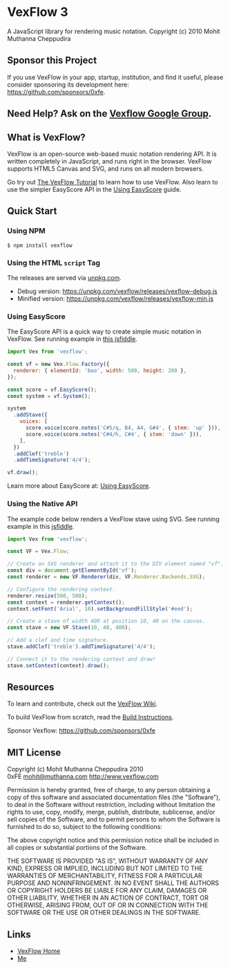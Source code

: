 # VexFlow 3

A JavaScript library for rendering music notation.
Copyright (c) 2010 Mohit Muthanna Cheppudira

## Sponsor this Project

If you use VexFlow in your app, startup, institution, and find it useful, please consider sponsoring its
development here: https://github.com/sponsors/0xfe.

## Need Help? Ask on the [Vexflow Google Group](https://groups.google.com/forum/?fromgroups#!forum/vexflow).

## What is VexFlow?

VexFlow is an open-source web-based music notation rendering API. It is written
completely in JavaScript, and runs right in the browser. VexFlow supports HTML5
Canvas and SVG, and runs on all modern browsers.

Go try out [The VexFlow Tutorial](https://github.com/0xfe/vexflow/wiki/The-VexFlow-Tutorial) to
learn how to use VexFlow. Also learn to use the simpler EasyScore API in the [Using EasyScore](https://github.com/0xfe/vexflow/wiki/Using-EasyScore) guide.

## Quick Start

### Using NPM

    $ npm install vexflow

### Using the HTML `script` Tag

The releases are served via [unpkg.com](http://unpkg.com).

- Debug version: https://unpkg.com/vexflow/releases/vexflow-debug.js
- Minified version: https://unpkg.com/vexflow/releases/vexflow-min.js

### Using EasyScore

The EasyScore API is a quick way to create simple music notation in VexFlow. See running example in [this jsfiddle](https://jsfiddle.net/2pbh9xq0/).

```javascript
import Vex from 'vexflow';

const vf = new Vex.Flow.Factory({
  renderer: { elementId: 'boo', width: 500, height: 200 },
});

const score = vf.EasyScore();
const system = vf.System();

system
  .addStave({
    voices: [
      score.voice(score.notes('C#5/q, B4, A4, G#4', { stem: 'up' })),
      score.voice(score.notes('C#4/h, C#4', { stem: 'down' })),
    ],
  })
  .addClef('treble')
  .addTimeSignature('4/4');

vf.draw();
```

Learn more about EasyScore at: [Using EasyScore](https://github.com/0xfe/vexflow/wiki/Using-EasyScore).

### Using the Native API

The example code below renders a VexFlow stave using SVG. See running example in this [jsfiddle](https://jsfiddle.net/j6dpazx2/).

```javascript
import Vex from 'vexflow';

const VF = Vex.Flow;

// Create an SVG renderer and attach it to the DIV element named "vf".
const div = document.getElementById('vf');
const renderer = new VF.Renderer(div, VF.Renderer.Backends.SVG);

// Configure the rendering context.
renderer.resize(500, 500);
const context = renderer.getContext();
context.setFont('Arial', 10).setBackgroundFillStyle('#eed');

// Create a stave of width 400 at position 10, 40 on the canvas.
const stave = new VF.Stave(10, 40, 400);

// Add a clef and time signature.
stave.addClef('treble').addTimeSignature('4/4');

// Connect it to the rendering context and draw!
stave.setContext(context).draw();
```

## Resources

To learn and contribute, check out the [VexFlow Wiki](https://github.com/0xfe/vexflow/wiki).

To build VexFlow from scratch, read the [Build Instructions](https://github.com/0xfe/vexflow/wiki/Build-And-Release-Instructions).

Sponsor Vexflow: https://github.com/sponsors/0xfe

## MIT License

Copyright (c) Mohit Muthanna Cheppudira 2010 <br/>
0xFE <mohit@muthanna.com> http://www.vexflow.com

Permission is hereby granted, free of charge, to any person obtaining a copy
of this software and associated documentation files (the "Software"), to deal
in the Software without restriction, including without limitation the rights
to use, copy, modify, merge, publish, distribute, sublicense, and/or sell
copies of the Software, and to permit persons to whom the Software is
furnished to do so, subject to the following conditions:

The above copyright notice and this permission notice shall be included in
all copies or substantial portions of the Software.

THE SOFTWARE IS PROVIDED "AS IS", WITHOUT WARRANTY OF ANY KIND, EXPRESS OR
IMPLIED, INCLUDING BUT NOT LIMITED TO THE WARRANTIES OF MERCHANTABILITY,
FITNESS FOR A PARTICULAR PURPOSE AND NONINFRINGEMENT. IN NO EVENT SHALL THE
AUTHORS OR COPYRIGHT HOLDERS BE LIABLE FOR ANY CLAIM, DAMAGES OR OTHER
LIABILITY, WHETHER IN AN ACTION OF CONTRACT, TORT OR OTHERWISE, ARISING FROM,
OUT OF OR IN CONNECTION WITH THE SOFTWARE OR THE USE OR OTHER DEALINGS IN
THE SOFTWARE.

## Links

- [VexFlow Home](https://vexflow.com)
- [Me](https://muthanna.com)

